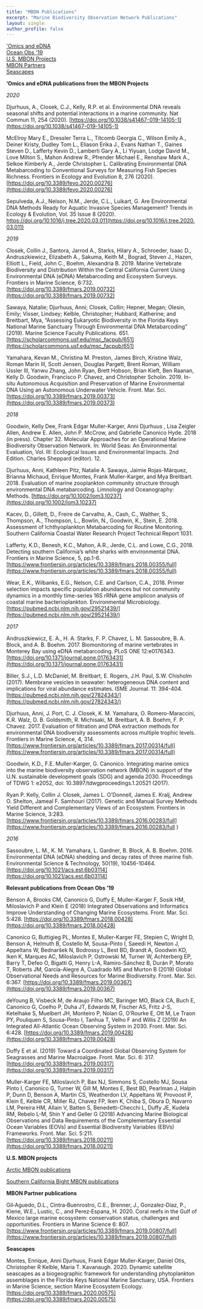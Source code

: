 ```yaml
---
title: "MBON Publications"
excerpt: "Marine Biodiversity Observation Network Publications"
layout: single
author_profile: false
---
```


['Omics and eDNA](#omics)
<br>
[Ocean Obs '19](#oo19)
<br>
[U.S. MBON Projects](#projects)
<br>
[MBON Partners](#partners) 
<br>
[Seascapes](#seascapes)


<a name="omics"></a>
**‘Omics and eDNA publications from the MBON Projects**

_2020_

Djurhuus, A., Closek, C.J., Kelly, R.P. et al. Environmental DNA reveals seasonal shifts and potential interactions in a marine community. Nat Commun 11, 254 (2020). [https://doi.org/10.1038/s41467-019-14105-1](https://doi.org/10.1038/s41467-019-14105-1)

McElroy Mary E., Dressler Terra L., Titcomb Georgia C., Wilson Emily A., Deiner Kristy, Dudley Tom L., Eliason Erika J., Evans Nathan T., Gaines Steven D., Lafferty Kevin D., Lamberti Gary A., Li Yiyuan, Lodge David M., Love Milton S., Mahon Andrew R., Pfrender Michael E., Renshaw Mark A., Selkoe Kimberly A., Jerde Christopher L.  Calibrating Environmental DNA Metabarcoding to Conventional Surveys for Measuring Fish Species Richness. Frontiers in Ecology and Evolution 8, 276 (2020). [https://doi.org/10.3389/fevo.2020.00276](https://doi.org/10.3389/fevo.2020.00276)

Sepulveda, A.J., Nelson, N.M., Jerde, C.L., Luikart, G.  Are Environmental DNA Methods Ready for Aquatic Invasive Species Management? Trends in Ecology & Evolution, Vol. 35 Issue 8 (2020). https://doi.org/10.1016/j.tree.2020.03.011(https://doi.org/10.1016/j.tree.2020.03.011)

_2019_

Closek, Collin J., Santora, Jarrod A., Starks, Hilary A., Schroeder, Isaac D., Andruszkiewicz, Elizabeth A., Sakuma, Keith M., Bograd, Steven J., Hazen, Elliott L., Field, John C., Boehm, Alexandria B. 2019. Marine Vertebrate Biodiversity and Distribution Within the Central California Current Using Environmental DNA (eDNA) Metabarcoding and Ecosystem Surveys. Frontiers in Marine Science, 6:732.  [https://doi.org/10.3389/fmars.2019.00732](https://doi.org/10.3389/fmars.2019.00732)

Sawaya, Natalie; Djurhuus, Anni; Closek, Collin; Hepner, Megan; Olesin, Emily; Visser, Lindsey; Kelble, Christopher; Hubbard, Katherine; and Breitbart, Mya, “Assessing Eukaryotic Biodiversity in the Florida Keys National Marine Sanctuary Through Environmental DNA Metabarcoding” (2019). Marine Science Faculty Publications. 651. [https://scholarcommons.usf.edu/msc_facpub/651](https://scholarcommons.usf.edu/msc_facpub/651)

Yamahara, Kevan M., Christina M. Preston, James Birch, Kristine Walz, Roman Marin III, Scott Jensen, Douglas Pargett, Brent Roman, William Ussler III, Yanwu Zhang, John Ryan, Brett Hobson, Brian Kieft, Ben Raanan, Kelly D. Goodwin, Francisco P. Chavez, and Christopher Scholin. 2019. In-situ Autonomous Acquisition and Preservation of Marine Environmental DNA Using an Autonomous Underwater Vehicle. Front. Mar. Sci. [https://doi.org/10.3389/fmars.2019.00373](https://doi.org/10.3389/fmars.2019.00373)

_2018_

Goodwin, Kelly Dee, Frank Edgar Muller-Karger, Anni Djurhuus , Lisa Zeigler Allen, Andrew E. Allen, John P. McCrow, and Gabrielle Canonico Hyde. 2018 (in press). Chapter 32. Molecular Approaches for an Operational Marine Biodiversity Observation Network. In: World Seas: An Environmental Evaluation, Vol. III: Ecological Issues and Environmental Impacts. 2nd Edition. Charles Sheppard (editor). 12.

Djurhuus, Anni, Kathleen Pitz, Natalie A. Sawaya, Jaimie Rojas-Márquez, Brianna Michaud, Enrique Montes, Frank Muller-Karger, and Mya Breitbart. 2018. Evaluation of marine zooplankton community structure through environmental DNA metabarcoding. Limnology and Oceanography: Methods. [https://doi.org/10.1002/lom3.10237](https://doi.org/10.1002/lom3.10237)

Kacev, D., Gillett, D., Freire de Carvalho, A., Cash, C., Walther, S., Thompson, A., Thompson, L., Bowlin, N., Goodwin, K., Stein, E. 2018. Assessment of Ichthyoplankton Metabarcoding for Routine Monitoring. Southern California Coastal Water Research Project Technical Report 1031.

Lafferty, K.D., Benesh, K.C., Mahon, A.R., Jerde, C.L. and Lowe, C.G., 2018. Detecting southern California’s white sharks with environmental DNA. Frontiers in Marine Science, 5, pp.1-6. [https://www.frontiersin.org/articles/10.3389/fmars.2018.00355/full](https://www.frontiersin.org/articles/10.3389/fmars.2018.00355/full)

Wear, E.K., Wilbanks, E.G., Nelson, C.E. and Carlson, C.A., 2018. Primer selection impacts specific population abundances but not community dynamics in a monthly time-series 16S rRNA gene amplicon analysis of coastal marine bacterioplankton. Environmental Microbiology. [https://pubmed.ncbi.nlm.nih.gov/29521439/](https://pubmed.ncbi.nlm.nih.gov/29521439/)

_2017_

Andruszkiewicz, E. A., H. A. Starks, F. P. Chavez, L. M. Sassoubre, B. A. Block, and A. B. Boehm. 2017. Biomonitoring of marine vertebrates in Monterey Bay using eDNA metabarcoding. PLoS ONE 12:e0176343. [https://doi.org/10.1371/journal.pone.01763431](https://doi.org/10.1371/journal.pone.01763431)

Biller, S.J., L.D. McDaniel, M. Breitbart, E. Rogers, J.H. Paul, S.W. Chisholm (2017). Membrane vesicles in seawater: heterogeneous DNA content and implications for viral abundance estimates. ISME Journal. 11: 394-404. [https://pubmed.ncbi.nlm.nih.gov/27824343/](https://pubmed.ncbi.nlm.nih.gov/27824343/)

Djurhuus, Anni, J. Port, C. J. Closek, K. M. Yamahara, O. Romero-Maraccini, K.R. Walz, D. B. Goldsmith, R. Michisaki, M. Breitbart, A. B. Boehm, F. P. Chavez. 2017. Evaluation of filtration and DNA extraction methods for environmental DNA biodiversity assessments across multiple trophic levels. Frontiers in Marine Science, 4, 314. [https://www.frontiersin.org/articles/10.3389/fmars.2017.00314/full](https://www.frontiersin.org/articles/10.3389/fmars.2017.00314/full)

Goodwin, K.D., F.E. Muller-Karger, G. Canonico. Integrating marine omics into the marine biodiversity observation network (MBON) in support of the U.N. sustainable development goals (SDG) and agenda 2030. Proceedings of TDWG 1: e2052, doi: 10.3897/tdwgproceedings.1.20521 (2017).

Ryan P. Kelly, Collin J. Closek, James L. O’Donnell, James E. Kralj, Andrew O. Shelton, Jameal F. Samhouri (2017). Genetic and Manual Survey Methods Yield Different and Complementary Views of an Ecosystem. Frontiers in Marine Science, 3:283. [https://www.frontiersin.org/articles/10.3389/fmars.2016.00283/full](https://www.frontiersin.org/articles/10.3389/fmars.2016.00283/full
)

_2016_

Sassoubre, L. M., K. M. Yamahara, L. Gardner, B. Block, A. B. Boehm. 2016. Environmental DNA (eDNA) shedding and decay rates of three marine fish. Environmental Science & Technology, 50(19), 10456-10464. [https://doi.org/10.1021/acs.est.6b03114](https://doi.org/10.1021/acs.est.6b03114)


<a name="oo19"></a>**Relevant publications from Ocean Obs ‘19**

Benson A, Brooks CM, Canonico G, Duffy E, Muller-Karger F, Sosik HM, Miloslavich P and Klein E (2018) Integrated Observations and Informatics Improve Understanding of Changing Marine Ecosystems. Front. Mar. Sci. 5:428. [https://doi.org/10.3389/fmars.2018.00428](https://doi.org/10.3389/fmars.2018.00428)

Canonico G, Buttigieg PL, Montes E, Muller-Karger FE, Stepien C, Wright D, Benson A, Helmuth B, Costello M, Sousa-Pinto I, Saeedi H, Newton J, Appeltans W, Bednaršek N, Bodrossy L, Best BD, Brandt A, Goodwin KD, Iken K, Marques AC, Miloslavich P, Ostrowski M, Turner W, Achterberg EP, Barry T, Defeo O, Bigatti G, Henry L-A, Ramiro-Sánchez B, Durán P, Morato T, Roberts JM, García-Alegre A, Cuadrado MS and Murton B (2019) Global Observational Needs and Resources for Marine Biodiversity. Front. Mar. Sci. 6:367. [https://doi.org/10.3389/fmars.2019.00367](https://doi.org/10.3389/fmars.2019.00367)

deYoung B, Visbeck M, de Araujo Filho MC, Baringer MO, Black CA, Buch E, Canonico G, Coelho P, Duha JT, Edwards M, Fischer AS, Fritz J-S, Ketelhake S, Muelbert JH, Monteiro P, Nolan G, O’Rourke E, Ott M, Le Traon PY, Pouliquen S, Sousa-Pinto I, Tanhua T, Velho F and Willis Z (2019) An Integrated All-Atlantic Ocean Observing System in 2030. Front. Mar. Sci. 6:428. [https://doi.org/10.3389/fmars.2019.00428](https://doi.org/10.3389/fmars.2019.00428)

Duffy E et al. (2019) Toward a Coordinated Global Observing System for Seagrasses and Marine Macroalgae. Front. Mar. Sci. 6: 317. [https://doi.org/10.3389/fmars.2019.00317](https://doi.org/10.3389/fmars.2019.00317)

Muller-Karger FE, Miloslavich P, Bax NJ, Simmons S, Costello MJ, Sousa Pinto I, Canonico G, Turner W, Gill M, Montes E, Best BD, Pearlman J, Halpin P, Dunn D, Benson A, Martin CS, Weatherdon LV, Appeltans W, Provoost P, Klein E, Kelble CR, Miller RJ, Chavez FP, Iken K, Chiba S, Obura D, Navarro LM, Pereira HM, Allain V, Batten S, Benedetti-Checchi L, Duffy JE, Kudela RM, Rebelo L-M, Shin Y and Geller G (2018) Advancing Marine Biological Observations and Data Requirements of the Complementary Essential Ocean Variables (EOVs) and Essential Biodiversity Variables (EBVs) Frameworks. Front. Mar. Sci. 5:211. [https://doi.org/10.3389/fmars.2018.00211](https://doi.org/10.3389/fmars.2018.00211)


<a name="projects"></a>**U.S. MBON projects**

[Arctic MBON publications](/pages/publications_ambon/)

[Southern California Bight MBON publications](/pages/publications_scbmbon/)


<a name="partners"></a>**MBON Partner publications**

Gil‐Aguedo, D.L., Cintra‐Buenrostro, C.E., Brenner, J., Gonzalez‐Diaz, P., Kiene, W.E., Lustic, C., and Perez‐Espana, H. 2020. Coral reefs in the Gulf of Mexico large marine ecosystem: conservation status, challenges and opportunities. Frontiers in Marine Science 6: 807. [https://www.frontiersin.org/articles/10.3389/fmars.2019.00807/full](https://www.frontiersin.org/articles/10.3389/fmars.2019.00807/full)


<a name="seascapes"></a>
**Seascapes**<br>

Montes, Enrique, Anni Djurhuus, Frank Edgar Muller-Karger, Daniel Otis, Christopher R Kelble, Maria T. Kavanaugh. 2020. Dynamic satellite seascapes as a biogeographic framework for understanding phytoplankton assemblages in the Florida Keys National Marine Sanctuary, USA. Frontiers in Marine Science, section Marine Ecosystem Ecology. [https://doi.org/10.3389/fmars.2020.00575](https://doi.org/10.3389/fmars.2020.00575)
